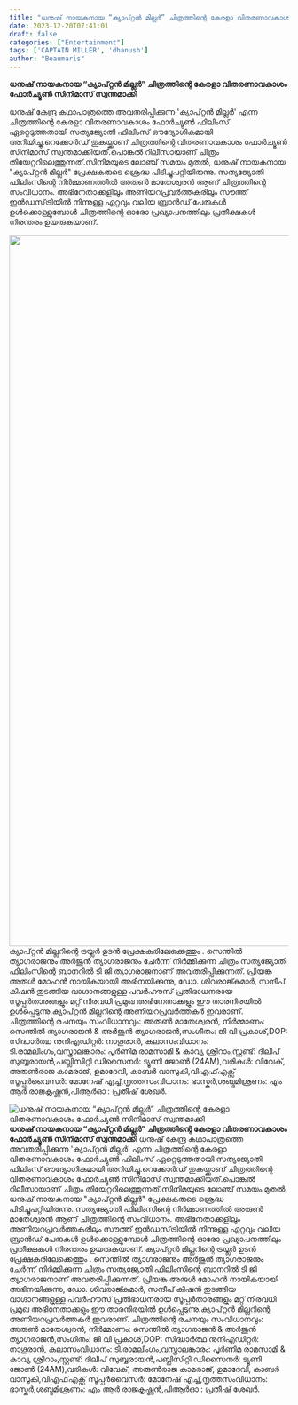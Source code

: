 ```yaml
---
title: "ധനുഷ് നായകനായ “ക്യാപ്റ്റൻ മില്ലർ” ചിത്രത്തിന്റെ കേരളാ വിതരണാവകാശം ഫോർച്യൂൺ സിനിമാസ് സ്വന്തമാക്കി"
date: 2023-12-20T07:41:01
draft: false
categories: ["Entertainment"]
tags: ['CAPTAIN MILLER', 'dhanush']
author: "Beaumaris"
---
```


<strong>ധനുഷ് നായകനായ “ക്യാപ്റ്റൻ മില്ലർ” ചിത്രത്തിന്റെ കേരളാ വിതരണാവകാശം ഫോർച്യൂൺ സിനിമാസ് സ്വന്തമാക്കി</strong>

ധനുഷ് കേന്ദ്ര കഥാപാത്രത്തെ അവതരിപ്പിക്കുന്ന 'ക്യാപ്റ്റൻ മില്ലർ' എന്ന ചിത്രത്തിന്റെ കേരളാ വിതരണാവകാശം ഫോർച്യുൺ ഫിലിംസ് ഏറ്റെടുത്തതായി സത്യജ്യോതി ഫിലിംസ് ഔദ്യോഗികമായി അറിയിച്ചു.റെക്കോർഡ് തുകയ്ക്കാണ് ചിത്രത്തിന്റെ വിതരണാവകാശം ഫോർച്യൂൺ സിനിമാസ് സ്വന്തമാക്കിയത്.പൊങ്കൽ റിലീസായാണ് ചിത്രം തിയേറ്ററിലെത്തുന്നത്.സിനിമയുടെ ലോഞ്ച് സമയം മുതൽ, ധനുഷ് നായകനായ "ക്യാപ്റ്റൻ മില്ലർ" പ്രേക്ഷകരുടെ ശ്രെദ്ധ പിടിച്ചുപറ്റിയിരുന്നു. സത്യജ്യോതി ഫിലിംസിന്റെ നിർമ്മാണത്തിൽ അരുൺ മാതേശ്വരൻ ആണ് ചിത്രത്തിന്റെ സംവിധാനം. അഭിനേതാക്കളിലും അണിയറപ്രവർത്തകരിലും സൗത്ത് ഇൻഡസ്‌ട്രിയിൽ നിന്നുള്ള ഏറ്റവും വലിയ ബ്രാൻഡ് പേരുകൾ ഉൾക്കൊള്ളുമ്പോൾ ചിത്രത്തിന്റെ ഓരോ പ്രഖ്യാപനത്തിലും പ്രതീക്ഷകൾ നിരന്തരം ഉയരുകയാണ്.

<img class="size-full wp-image-434831 aligncenter" src="https://cdn.boolokam.com/articles/2023/12/aacaccc.jpg" alt="" width="823" height="1280" />ക്യാപ്റ്റൻ മില്ലറിന്റെ ട്രയ്ലർ ഉടൻ പ്രേക്ഷകരിലേക്കെത്തും . സെന്തിൽ ത്യാഗരാജനും അർജുൻ ത്യാഗരാജനും ചേർന്ന് നിർമ്മിക്കുന്ന ചിത്രം സത്യജ്യോതി ഫിലിംസിന്റെ ബാനറിൽ ടി ജി ത്യാഗരാജനാണ് അവതരിപ്പിക്കുന്നത്. പ്രിയങ്ക അരുൾ മോഹൻ നായികയായി അഭിനയിക്കുന്നു, ഡോ. ശിവരാജ്കുമാർ, സന്ദീപ് കിഷൻ തുടങ്ങിയ വാഗ്ദാനങ്ങളുള്ള പവർഹൗസ് പ്രതിഭാധനരായ സൂപ്പർതാരങ്ങളും മറ്റ് നിരവധി പ്രമുഖ അഭിനേതാക്കളും ഈ താരനിരയിൽ ഉൾപ്പെടുന്നു.ക്യാപ്റ്റൻ മില്ലറിന്റെ അണിയറപ്രവർത്തകർ ഇവരാണ്. ചിത്രത്തിന്റെ രചനയും സംവിധാനവും: അരുൺ മാതേശ്വരൻ, നിർമ്മാണം: സെന്തിൽ ത്യാഗരാജൻ &amp; അർജുൻ ത്യാഗരാജൻ,സംഗീതം: ജി വി പ്രകാശ്,DOP: സിദ്ധാർത്ഥ നുനിഎഡിറ്റർ: നാഗൂരാൻ, കലാസംവിധാനം: ടി.രാമലിംഗം,വസ്ത്രാലങ്കാരം: പൂർണിമ രാമസാമി &amp; കാവ്യ ശ്രീറാം,സ്റ്റണ്ട്: ദിലീപ് സുബ്ബരായൻ,പബ്ലിസിറ്റി ഡിസൈനർ: ട്യൂണി ജോൺ (24AM),വരികൾ: വിവേക്, അരുൺരാജ കാമരാജ്, ഉമാദേവി, കാബർ വാസുകി,വിഎഫ്എക്സ് സൂപ്പർവൈസർ: മോനേഷ് എച്ച്,നൃത്തസംവിധാനം: ഭാസ്കർ,ശബ്ദമിശ്രണം: എം ആർ രാജകൃഷ്ണൻ,പിആർഓ : പ്രതീഷ് ശേഖർ.


![ധനുഷ് നായകനായ “ക്യാപ്റ്റൻ മില്ലർ” ചിത്രത്തിന്റെ കേരളാ വിതരണാവകാശം ഫോർച്യൂൺ സിനിമാസ് സ്വന്തമാക്കി](https://cdn.boolokam.com/articles/2023/12/aacaccc.jpg)**ധനുഷ് നായകനായ “ക്യാപ്റ്റൻ മില്ലർ” ചിത്രത്തിന്റെ കേരളാ വിതരണാവകാശം ഫോർച്യൂൺ സിനിമാസ് സ്വന്തമാക്കി** ധനുഷ് കേന്ദ്ര കഥാപാത്രത്തെ അവതരിപ്പിക്കുന്ന 'ക്യാപ്റ്റൻ മില്ലർ' എന്ന ചിത്രത്തിന്റെ കേരളാ വിതരണാവകാശം ഫോർച്യുൺ ഫിലിംസ് ഏറ്റെടുത്തതായി സത്യജ്യോതി ഫിലിംസ് ഔദ്യോഗികമായി അറിയിച്ചു.റെക്കോർഡ് തുകയ്ക്കാണ് ചിത്രത്തിന്റെ വിതരണാവകാശം ഫോർച്യൂൺ സിനിമാസ് സ്വന്തമാക്കിയത്.പൊങ്കൽ റിലീസായാണ് ചിത്രം തിയേറ്ററിലെത്തുന്നത്.സിനിമയുടെ ലോഞ്ച് സമയം മുതൽ, ധനുഷ് നായകനായ "ക്യാപ്റ്റൻ മില്ലർ" പ്രേക്ഷകരുടെ ശ്രെദ്ധ പിടിച്ചുപറ്റിയിരുന്നു. സത്യജ്യോതി ഫിലിംസിന്റെ നിർമ്മാണത്തിൽ അരുൺ മാതേശ്വരൻ ആണ് ചിത്രത്തിന്റെ സംവിധാനം. അഭിനേതാക്കളിലും അണിയറപ്രവർത്തകരിലും സൗത്ത് ഇൻഡസ്‌ട്രിയിൽ നിന്നുള്ള ഏറ്റവും വലിയ ബ്രാൻഡ് പേരുകൾ ഉൾക്കൊള്ളുമ്പോൾ ചിത്രത്തിന്റെ ഓരോ പ്രഖ്യാപനത്തിലും പ്രതീക്ഷകൾ നിരന്തരം ഉയരുകയാണ്. ക്യാപ്റ്റൻ മില്ലറിന്റെ ട്രയ്ലർ ഉടൻ പ്രേക്ഷകരിലേക്കെത്തും . സെന്തിൽ ത്യാഗരാജനും അർജുൻ ത്യാഗരാജനും ചേർന്ന് നിർമ്മിക്കുന്ന ചിത്രം സത്യജ്യോതി ഫിലിംസിന്റെ ബാനറിൽ ടി ജി ത്യാഗരാജനാണ് അവതരിപ്പിക്കുന്നത്. പ്രിയങ്ക അരുൾ മോഹൻ നായികയായി അഭിനയിക്കുന്നു, ഡോ. ശിവരാജ്കുമാർ, സന്ദീപ് കിഷൻ തുടങ്ങിയ വാഗ്ദാനങ്ങളുള്ള പവർഹൗസ് പ്രതിഭാധനരായ സൂപ്പർതാരങ്ങളും മറ്റ് നിരവധി പ്രമുഖ അഭിനേതാക്കളും ഈ താരനിരയിൽ ഉൾപ്പെടുന്നു.ക്യാപ്റ്റൻ മില്ലറിന്റെ അണിയറപ്രവർത്തകർ ഇവരാണ്. ചിത്രത്തിന്റെ രചനയും സംവിധാനവും: അരുൺ മാതേശ്വരൻ, നിർമ്മാണം: സെന്തിൽ ത്യാഗരാജൻ & അർജുൻ ത്യാഗരാജൻ,സംഗീതം: ജി വി പ്രകാശ്,DOP: സിദ്ധാർത്ഥ നുനിഎഡിറ്റർ: നാഗൂരാൻ, കലാസംവിധാനം: ടി.രാമലിംഗം,വസ്ത്രാലങ്കാരം: പൂർണിമ രാമസാമി & കാവ്യ ശ്രീറാം,സ്റ്റണ്ട്: ദിലീപ് സുബ്ബരായൻ,പബ്ലിസിറ്റി ഡിസൈനർ: ട്യൂണി ജോൺ (24AM),വരികൾ: വിവേക്, അരുൺരാജ കാമരാജ്, ഉമാദേവി, കാബർ വാസുകി,വിഎഫ്എക്സ് സൂപ്പർവൈസർ: മോനേഷ് എച്ച്,നൃത്തസംവിധാനം: ഭാസ്കർ,ശബ്ദമിശ്രണം: എം ആർ രാജകൃഷ്ണൻ,പിആർഓ : പ്രതീഷ് ശേഖർ.
